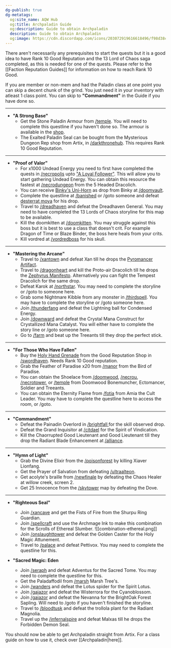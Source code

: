 ```yaml
---
dg-publish: true
dg-metatags:
  og:site_name: AQW Hub
  og:title: Archpaladin Guide
  og:description: Guide to obtain Archpaladin
  description: Guide to obtain Archpaladin
  og:image: https://cdn.discordapp.com/icons/203072919616618496/f98d38c50b06972678eaaa1aa2c0cedf.png
---
```

There aren't necessarily any prerequisites to start the quests but it is a good idea to have Rank 10 Good Reputation and the 13 Lord of Chaos saga completed, as this is needed for one of the quests. Please refer to the [[Faction Reputation Guides]] for information on how to reach Rank 10 Good.

If you are member or non-mem and had the Paladin class at one point you can skip a decent chunk of the grind. You just need it in your inventory with atleast 1 class point. You can skip to **"Commandment"** in the Guide if you have done so.

---

- **"A Strong Base"**
	- Get the Stone Paladin Armour from [/temple](http://aqwwiki.wikidot.com/temple-of-the-light). You will need to complete this questline if you haven't done so. The armour is available in the [shop](http://aqwwiki.wikidot.com/stone-paladin-armor-shop).
	- The Exalted Paladin Seal can be bought from the Mysterious Dungeon Rep shop from Artix, in [/darkthronehub](http://aqwwiki.wikidot.com/throne-of-darkness-hub). This requires Rank 10 Good Reputation.

---

- **"Proof of Valor"**
	- For x1000 Undead Energy you need to first have completed the quests in [/necropolis](http://aqwwiki.wikidot.com/necropolis) upto ["A Loyal Follower"](http://aqwwiki.wikidot.com/artix-s-quests#26). This will allow you to start gathering Undead Energy. You can obtain this resource the fastest at [/necrodungeon](http://aqwwiki.wikidot.com/necropolis-dungeon) from the 5 Headed Dracolich.
	- You can receive [Binky's Uni-Horn](http://aqwwiki.wikidot.com/binky-s-uni-horn) as drop from Binky at [/doomvault](http://aqwwiki.wikidot.com/doom-vault).
	- Complete the questline at [/banished](http://aqwwiki.wikidot.com/banished) or /goto someone and defeat [desterrat moya](http://aqwwiki.wikidot.com/desterrat-moya) for his drop.
	- Travel to [/dreadhaven](http://aqwwiki.wikidot.com/dreadhaven) and defeat the Dreadhaven General. You may need to have completed the 13 Lords of Chaos storyline for this map to be available.
	- Kill the doomkitten at [/doomkitten](http://aqwwiki.wikidot.com/doomkitten-location). You may struggle against this boss but it is best to use a class that doesn't crit. For example Dragon of Time or Blaze Binder, the boss here heals from your crits.
	- Kill vordred at [/vordredboss](http://aqwwiki.wikidot.com/vordredboss) for his skull.

---

- **"Mastering the Arcane"**
	- Travel to [/xantown](http://aqwwiki.wikidot.com/basani) and defeat Xan till he drops the [Pyromancer Artifact](http://aqwwiki.wikidot.com/pyromancer-artifact).
	- Travel to [/dragonheart](http://aqwwiki.wikidot.com/dragons-heart) and kill the Proto-air Dracolich till he drops the [Zephyrus Manifesto](http://aqwwiki.wikidot.com/zephyrus-manifesto). Alternatively you can fight the Tempest Dracolich for the same drop.
	- Defeat Karok at [/northstar](http://aqwwiki.wikidot.com/northstar). You may need to complete the storyline or /goto to someone here.
	- Grab some Nightmare Kibble from any monster in [/thirdspell](http://aqwwiki.wikidot.com/third-spell). You may have to complete the storyline or /goto someone here.
	- Join [/thunderfang](http://aqwwiki.wikidot.com/thunderfang-spire) and defeat the Lightning ball for Condensed Energy.
	- Join [/downward](http://aqwwiki.wikidot.com/downward) and defeat the Crystal Mana Construct for Crystallized Mana Catalyst. You will either have to complete the story line or /goto someone here.
	- Go to [/farm](http://aqwwiki.wikidot.com/farm) and beat up the Treeants till they drop the perfect stick.

---

- **"For Those Who Have Fallen"**
	- Buy the [Holy Hand Grenade](http://aqwwiki.wikidot.com/holy-hand-grenade) from the Good Reputation Shop in [/swordhaven](http://aqwwiki.wikidot.com/swordhaven-castle-location). Needs Rank 10 Good reputation.
	- Grab the Feather of Paradise x20 from [/manor](http://aqwwiki.wikidot.com/manor) from the Bird of Paradise.
	- You can obtain the Shoelace from [/doomwood](http://aqwwiki.wikidot.com/doomwood-forest), [/necrou](http://aqwwiki.wikidot.com/necro-u), [/necrotower](http://aqwwiki.wikidot.com/necro-tower), or [/temple](http://aqwwiki.wikidot.com/temple-of-the-light) from Doomwood Bonemuncher, Ectomancer, Soldier and Treeants.
	- You can obtain the Eternity Flame from [/fotia](http://aqwwiki.wikidot.com/fotia) from Amia the Cult Leader. You may have to complete the questline here to access the room, or /goto.

---

- **"Commandment"**
	- Defeat the Painadin Overlord in [/brightfall ](http://aqwwiki.wikidot.com/brightfall) for the skill observed drop.
	- Defeat the Grand Inquisitor at [/citdael](http://aqwwiki.wikidot.com/citadel) for the Spirit of Vindication.
	- Kill the Chaorrupted Good Lieutenant and Good Lieutenant till they drop the Radiant Blade Enhancement at [/alliance](http://aqwwiki.wikidot.com/alliance).

---

- **"Hymn of Light"**
	- Grab the Divine Elixir from the [/poisonforest](http://aqwwiki.wikidot.com/poison-forest) by killing Xiaver Lionfang.
	- Get the Prayer of Salvation from defeating [/ultraalteon](http://aqwwiki.wikidot.com/ultra-alteon-location).
	- Get acolyte's braille from [/newfinale](http://aqwwiki.wikidot.com/new-finale) by defeating the Chaos Healer at willow creek, screen 2.
	- Get 25 Innocence from the [/skytower](http://aqwwiki.wikidot.com/skytower-aegis) map by defeating the Dove.

---

- **"Righteous Seal"**
	- Join [/xancave](http://aqwwiki.wikidot.com/ruins-of-shurpu) and get the Fists of Fire from the Shurpu Ring Guardian.
	- Join [/spellcraft](http://aqwwiki.wikidot.com/spellcraft) and use the Archmage Ink to make this combination for the Scrolls of Ethereal Slumber.
	![[combination-ethereal.png]]
	- Join [/onslaughttower](http://aqwwiki.wikidot.com/onslaught-tower) and defeat the Golden Caster for the Holy Magic Attunement.
	- Travel to [/palace](http://aqwwiki.wikidot.com/palace) and defeat Pettivox. You may need to complete the questline for this.

- **"Sacred Magic: Eden**
	- Join [/seraph](http://aqwwiki.wikidot.com/seraph) and defeat Adventus for the Sacred Tome. You may need to complete the questline for this.
	- Get the Paladaffodil from [/marsh](http://aqwwiki.wikidot.com/marsh) Marsh Tree's.
	- Join [/wanders](http://aqwwiki.wikidot.com/cave-of-wanders) and defeat the Lotus spider for the Spirit Lotus.
	- Join [/gaiazor](http://aqwwiki.wikidot.com/gaiazor-location) and defeat the Wisterrora for the Cyanoblossom.
	- Join [/gaiazor](http://aqwwiki.wikidot.com/gaiazor-location) and defeat the Nevanna for the BrightOak Forest Sapling. Will need to /goto if you haven't finished the storyline.
	- Travel to [/bloodtusk](http://aqwwiki.wikidot.com/bloodtusk-ravine) and defeat the trollola plant for the Radiant Magnolia.
	- Travel up the [/infernalspire](http://aqwwiki.wikidot.com/infernal-spire) and defeat Malxas till he drops the Forbidden Demon Seal.

You should now be able to get Archpaladin straight from Artix. For a class guide on how to use it, check over [[Archpaladin|here]].